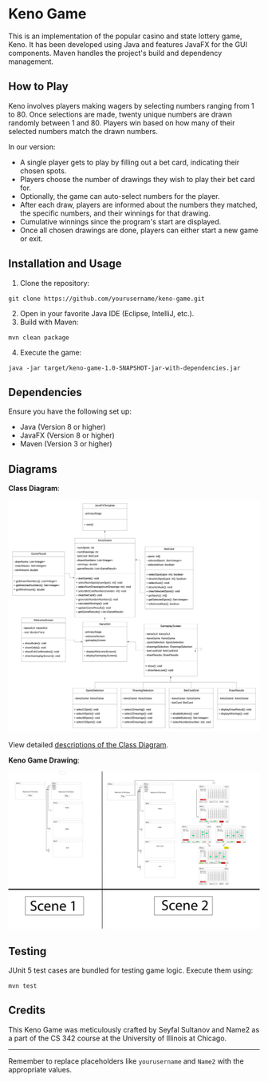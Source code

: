 

# Keno Game

This is an implementation of the popular casino and state lottery game, Keno. It has been developed using Java and features JavaFX for the GUI components. Maven handles the project's build and dependency management.

## How to Play

Keno involves players making wagers by selecting numbers ranging from 1 to 80. Once selections are made, twenty unique numbers are drawn randomly between 1 and 80. Players win based on how many of their selected numbers match the drawn numbers.

In our version:
- A single player gets to play by filling out a bet card, indicating their chosen spots.
- Players choose the number of drawings they wish to play their bet card for.
- Optionally, the game can auto-select numbers for the player.
- After each draw, players are informed about the numbers they matched, the specific numbers, and their winnings for that drawing.
- Cumulative winnings since the program's start are displayed.
- Once all chosen drawings are done, players can either start a new game or exit.

## Installation and Usage

1. Clone the repository:
```
git clone https://github.com/yourusername/keno-game.git
```
2. Open in your favorite Java IDE (Eclipse, IntelliJ, etc.).
3. Build with Maven:
```
mvn clean package
```
4. Execute the game:
```
java -jar target/keno-game-1.0-SNAPSHOT-jar-with-dependencies.jar
```

## Dependencies

Ensure you have the following set up:

- Java (Version 8 or higher)
- JavaFX (Version 8 or higher)
- Maven (Version 3 or higher)

## Diagrams

**Class Diagram**:

![Keno Game Class Diagram](./UML_Project2.jpeg)

View detailed [descriptions of the Class Diagram](./UML.MD).

**Keno Game Drawing**:

![Keno Game Drawing](./Project2.png)

## Testing

JUnit 5 test cases are bundled for testing game logic. Execute them using:
```
mvn test
```

## Credits

This Keno Game was meticulously crafted by Seyfal Sultanov and Name2 as a part of the CS 342 course at the University of Illinois at Chicago.

---

Remember to replace placeholders like `yourusername` and `Name2` with the appropriate values.
